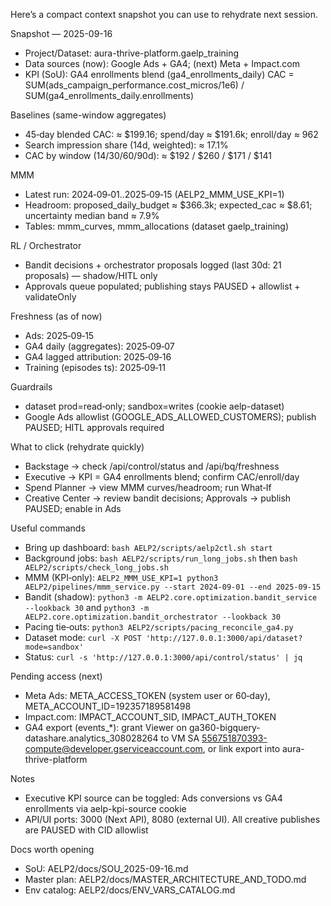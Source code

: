 Here’s a compact context snapshot you can use to rehydrate next session.

Snapshot — 2025-09-16

- Project/Dataset: aura-thrive-platform.gaelp_training
- Data sources (now): Google Ads + GA4; (next) Meta + Impact.com
- KPI (SoU): GA4 enrollments blend (ga4_enrollments_daily)
  CAC = SUM(ads_campaign_performance.cost_micros/1e6) / SUM(ga4_enrollments_daily.enrollments)

Baselines (same-window aggregates)

- 45‑day blended CAC: ≈ $199.16; spend/day ≈ $191.6k; enroll/day ≈ 962
- Search impression share (14d, weighted): ≈ 17.1%
- CAC by window (14/30/60/90d): ≈ $192 / $260 / $171 / $141

MMM

- Latest run: 2024‑09‑01..2025‑09‑15 (AELP2_MMM_USE_KPI=1)
- Headroom: proposed_daily_budget ≈ $366.3k; expected_cac ≈ $8.61; uncertainty median band ≈ 7.9%
- Tables: mmm_curves, mmm_allocations (dataset gaelp_training)

RL / Orchestrator

- Bandit decisions + orchestrator proposals logged (last 30d: 21 proposals) — shadow/HITL only
- Approvals queue populated; publishing stays PAUSED + allowlist + validateOnly

Freshness (as of now)

- Ads: 2025‑09‑15
- GA4 daily (aggregates): 2025‑09‑07
- GA4 lagged attribution: 2025‑09‑16
- Training (episodes ts): 2025‑09‑11

Guardrails

- dataset prod=read‑only; sandbox=writes (cookie aelp-dataset)
- Google Ads allowlist (GOOGLE_ADS_ALLOWED_CUSTOMERS); publish PAUSED; HITL approvals required

What to click (rehydrate quickly)

- Backstage → check /api/control/status and /api/bq/freshness
- Executive → KPI = GA4 enrollments blend; confirm CAC/enroll/day
- Spend Planner → view MMM curves/headroom; run What‑If
- Creative Center → review bandit decisions; Approvals → publish PAUSED; enable in Ads

Useful commands

- Bring up dashboard: `bash AELP2/scripts/aelp2ctl.sh start`
- Background jobs: `bash AELP2/scripts/run_long_jobs.sh` then `bash AELP2/scripts/check_long_jobs.sh`
- MMM (KPI‑only): `AELP2_MMM_USE_KPI=1 python3 AELP2/pipelines/mmm_service.py --start 2024-09-01 --end 2025-09-15`
- Bandit (shadow): `python3 -m AELP2.core.optimization.bandit_service --lookback 30` and `python3 -m AELP2.core.optimization.bandit_orchestrator --lookback 30`
- Pacing tie‑outs: `python3 AELP2/scripts/pacing_reconcile_ga4.py`
- Dataset mode: `curl -X POST 'http://127.0.0.1:3000/api/dataset?mode=sandbox'`
- Status: `curl -s 'http://127.0.0.1:3000/api/control/status' | jq`

Pending access (next)

- Meta Ads: META_ACCESS_TOKEN (system user or 60‑day), META_ACCOUNT_ID=192357189581498
- Impact.com: IMPACT_ACCOUNT_SID, IMPACT_AUTH_TOKEN
- GA4 export (events_*): grant Viewer on ga360-bigquery-datashare.analytics_308028264 to VM SA 556751870393-compute@developer.gserviceaccount.com, or link export into aura-thrive-platform

Notes

- Executive KPI source can be toggled: Ads conversions vs GA4 enrollments via aelp-kpi-source cookie
- API/UI ports: 3000 (Next API), 8080 (external UI). All creative publishes are PAUSED with CID allowlist

Docs worth opening

- SoU: AELP2/docs/SOU_2025-09-16.md
- Master plan: AELP2/docs/MASTER_ARCHITECTURE_AND_TODO.md
- Env catalog: AELP2/docs/ENV_VARS_CATALOG.md

